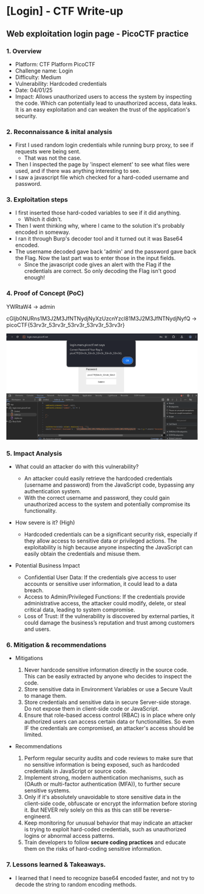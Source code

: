# [Login] - CTF Write-up
## Web exploitation login page - PicoCTF practice

### 1. Overview
- Platform: CTF Platform PicoCTF
- Challenge name: Login
- Difficulty: Medium
- Vulnerability: Hardcoded credentials
- Date: 04/01/25
- Impact: Allows unauthorized users to access the system by inspecting the code. Which can potentially lead to unauthorized access, data leaks. It is an easy exploitation and can weaken the trust of the application's security.

### 2. Reconnaissance & inital analysis
- First I used random login credentials while running burp proxy, to see if requests were being sent.
	* That was not the case.
- Then I inspected the page by 'inspect element' to see what files were used, and if there was anything interesting to see.
- I saw a javascript file which checked for a hard-coded username and password.

### 3. Exploitation steps

- I first inserted those hard-coded variables to see if it did anything.
	* Which it didn't.
- Then I went thinking why, where I came to the solution it's probably encoded in someway.
- I ran it through Burp's decoder tool and it turned out it was Base64 encoded.
- The username decoded gave back 'admin' and the password gave back the Flag. Now the last part was to enter those in the input fields.
	* Since the javascript code gives an alert with the Flag if the credentials are correct. So only decoding the Flag isn't good enough!

### 4. Proof of Concept (PoC)
YWRtaW4 → admin

cGljb0NURns1M3J2M3JfNTNydjNyXzUzcnYzcl81M3J2M3JfNTNydjNyfQ → picoCTF{53rv3r_53rv3r_53rv3r_53rv3r_53rv3r}

![Proof completed CTF](/Medium/PicoCtf-Login/proof.png)

### 5. Impact Analysis

- What could an attacker do with this vulnerability?
	* An attacker could easily retrieve the hardcoded credentials (username and password) from the JavaScript code, bypassing any authentication system.
	* With the correct username and password, they could gain unauthorized access to the system and potentially compromise its functionality.

- How severe is it? (High)
	* Hardcoded credentials can be a significant security risk, especially if they allow access to sensitive data or privileged actions. The exploitability is high because anyone inspecting the JavaScript can easily obtain the credentials and misuse them.

- Potential Business Impact
	* Confidential User Data: If the credentials give access to user accounts or sensitive user information, it could lead to a data breach.
	* Access to Admin/Privileged Functions: If the credentials provide administrative access, the attacker could modify, delete, or steal critical data, leading to system compromise.
	* Loss of Trust: If the vulnerability is discovered by external parties, it could damage the business’s reputation and trust among customers and users.

### 6. Mitigation & recommendations

- Mitigations
	1. Never hardcode sensitive information directly in the source code. This can be easily extracted by anyone who decides to inspect the code.
	2. Store sensitive data in Environment Variables or use a Secure Vault to manage them.
	3. Store credentials and sensitive data in secure Server-side storage. Do not expose them in client-side code or JavaScript.
	4. Ensure that role-based access control (RBAC) is in place where only authorized users can access certain data or functionalities. So even IF the credentials are compromised, an attacker's access should be limited.

- Recommendations
	1. Perform regular security audits and code reviews to make sure that no sensitive information is being exposed, such as hardcoded credentials in JavaScript or source code.
	2. Implement strong, modern authentication mechanisms, such as (OAuth or multi-factor authentication (MFA)), to further secure sensitive systems.
	3. Only if it's absolutely unavoidable to store sensitive data in the client-side code, obfuscate or encrypt the information before storing it. But NEVER rely solely on this as this can still be reverse-engineerd.
	4. Keep monitoring for unusual behavior that may indicate an attacker is trying to exploit hard-coded credentials, such as unauthorized logins or abnormal access patterns.
	5. Train developers to follow **secure coding practices** and educate them on the risks of hard-coding sensitive information.

### 7. Lessons learned & Takeaways.

- I learned that I need to recognize base64 encoded faster, and not try to decode the string to random encoding methods.